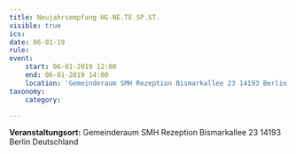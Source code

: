 ```yaml
---
title: Neujahrsempfang HG.NE.TE.SP.ST.
visible: true
ics: 
date: 06-01-19
rule: 
event:
	start: 06-01-2019 12:00
	end: 06-01-2019 14:00
	location: 'Gemeinderaum SMH Rezeption Bismarkallee 23 14193 Berlin Deutschland'
taxonomy:
	category: 

---
```




**Veranstaltungsort:** Gemeinderaum SMH Rezeption
Bismarkallee 23
14193 Berlin
Deutschland

